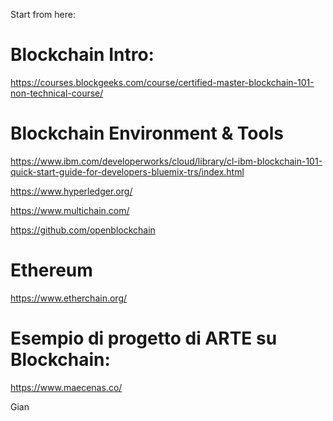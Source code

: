 

 

Start from here:

 

# Blockchain Intro:

https://courses.blockgeeks.com/course/certified-master-blockchain-101-non-technical-course/

 

# Blockchain Environment & Tools

https://www.ibm.com/developerworks/cloud/library/cl-ibm-blockchain-101-quick-start-guide-for-developers-bluemix-trs/index.html

https://www.hyperledger.org/

https://www.multichain.com/

https://github.com/openblockchain

 

# Ethereum

https://www.etherchain.org/

 

 

# Esempio di progetto di ARTE su Blockchain:

https://www.maecenas.co/

 

Gian
